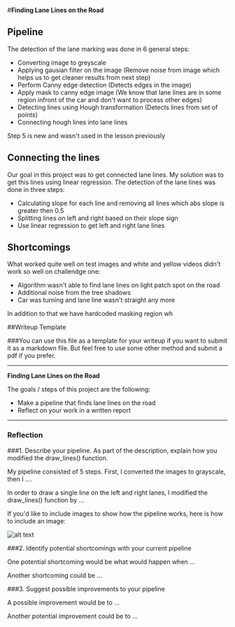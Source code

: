 #**Finding Lane Lines on the Road** 

## Pipeline

The detection of the lane marking was done in 6 general steps:
* Converting image to greyscale
* Applying gausian filter on the image 
(Remove noise from image which helps us to get cleaner results from next step)
* Perform Canny edge detection
(Detects edges in the image) 
* Apply mask to canny edge image (We know that lane lines are in some region infront of the car and don't want to process other edges)
* Detecting lines using Hough transformation
(Detects lines from set of points)
* Connecting hough lines into lane lines


Step 5 is new and wasn't used in the lesson previously

## Connecting the lines
Our goal in this project was to get connected lane lines. My solution was to get this lines using linear regression.
The detection of the lane lines was done in three steps:
* Calculating slope for each line and removing all lines which abs slope is greater then 0.5
* Splitting lines on left and right based on their slope sign
* Use linear regression to get left and right lane lines


## Shortcomings
What worked quite well on test images and white and yellow videos didn't work so well on challendge one:
* Algorithm wasn't able to find lane lines on light patch spot on the road 
* Additional noise from the tree shadows
* Car was turning and lane line wasn't straight any more

In addition to that we have hardcoded masking region wh



##Writeup Template

###You can use this file as a template for your writeup if you want to submit it as a markdown file. But feel free to use some other method and submit a pdf if you prefer.

---

**Finding Lane Lines on the Road**

The goals / steps of this project are the following:
* Make a pipeline that finds lane lines on the road
* Reflect on your work in a written report


[//]: # (Image References)

[image1]: ./examples/grayscale.jpg "Grayscale"

---

### Reflection

###1. Describe your pipeline. As part of the description, explain how you modified the draw_lines() function.

My pipeline consisted of 5 steps. First, I converted the images to grayscale, then I .... 

In order to draw a single line on the left and right lanes, I modified the draw_lines() function by ...

If you'd like to include images to show how the pipeline works, here is how to include an image: 

![alt text][image1]


###2. Identify potential shortcomings with your current pipeline


One potential shortcoming would be what would happen when ... 

Another shortcoming could be ...


###3. Suggest possible improvements to your pipeline

A possible improvement would be to ...

Another potential improvement could be to ...